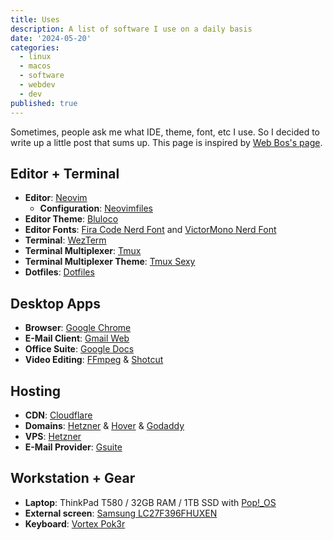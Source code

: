 ```yaml
---
title: Uses
description: A list of software I use on a daily basis
date: '2024-05-20'
categories:
  - linux
  - macos
  - software
  - webdev
  - dev
published: true
---
```


Sometimes, people ask me what IDE, theme, font, etc I use.
So I decided to write up a little post that sums up.
This page is inspired by [Web Bos's page](https://wesbos.com/uses).

## Editor + Terminal

- **Editor**: [Neovim](https://neovim.io/)
  - **Configuration**: [Neovimfiles](https://github.com/gorillamoe/neovimfiles)
- **Editor Theme**: [Bluloco](https://github.com/mistweaverco/bluloco.nvim)
- **Editor Fonts**: [Fira Code Nerd Font](https://www.nerdfonts.com/font-downloads) and [VictorMono Nerd Font](https://www.nerdfonts.com/font-downloads)
- **Terminal**: [WezTerm](https://wezfurlong.org/wezterm/)
- **Terminal Multiplexer**: [Tmux](https://github.com/tmux/tmux)
- **Terminal Multiplexer Theme**: [Tmux Sexy](https://github.com/mistweaverco/tmux-sexy)
- **Dotfiles**: [Dotfiles](https://github.com/gorillamoe/dotfiles)

## Desktop Apps

- **Browser**: [Google Chrome](https://www.google.com/chrome/)
- **E-Mail Client**: [Gmail Web](https://mail.google.com/)
- **Office Suite**: [Google Docs](https://docs.google.com/)
- **Video Editing**: [FFmpeg](https://ffmpeg.org/) & [Shotcut](https://shotcut.org/)

## Hosting

- **CDN**: [Cloudflare](https://www.cloudflare.com/)
- **Domains**: [Hetzner](https://hetzner.com/) & [Hover](https://hover.com/) & [Godaddy](https://www.godaddy.com/)
- **VPS**: [Hetzner](https://hetzner.com/)
- **E-Mail Provider**: [Gsuite](https://gsuite.google.com/)

## Workstation + Gear

- **Laptop**: ThinkPad T580 / 32GB RAM / 1TB SSD with [Pop!\_OS](https://pop.system76.com/)
- **External screen**: [Samsung LC27F396FHUXEN](https://amzn.to/3TRQ4uP)
- **Keyboard**: [Vortex Pok3r](/pok3r.jpg)
